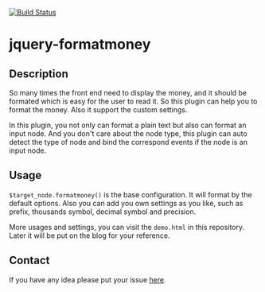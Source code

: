 [![Build Status](https://travis-ci.org/sgyyz/jquery-formatmoney.svg?branch=master)](https://travis-ci.org/sgyyz/jquery-formatmoney)

jquery-formatmoney
==================

## Description
So many times the front end need to display the money, and it should be formated which is easy for the user to read it. So this plugin can help you to format the money. Also it support the custom settings.

In this plugin, you not only can format a plain text but also can format an input node. And you don't care about the node type, this plugin can auto detect the type of node and bind the correspond events if the node is an input node.


## Usage
`$target_node.formatmoney()` is the base configuration. It will format by the default options. Also you can add you own settings as you like, such as prefix, thousands symbol, decimal symbol and precision.

More usages and settings, you can visit the `demo.html` in this repository. Later it will be put on the blog for your reference.

## Contact
If you have any idea please put your issue [here](https://github.com/sgyyz/jquery-formatmoney/issues).
